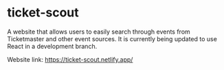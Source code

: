 # ticket-scout
A website that allows users to easily search through events from Ticketmaster and other event sources.
It is currently being updated to use React in a development branch.

Website link: https://ticket-scout.netlify.app/ 
